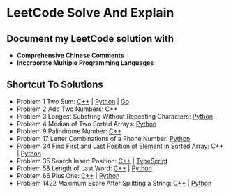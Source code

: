 # LeetCode Solve And Explain

## Document my LeetCode solution with 
- **Comprehensive Chinese Comments**
- **Incorporate Multiple Programming Languages**

## Shortcut To Solutions

- Problem 1 Two Sum: [C++](https://github.com/yuhexiong/leetCode-solve-and-explain/blob/main/problemSet/0001_TwoSum.cpp) | [Python](https://github.com/yuhexiong/leetCode-solve-and-explain/blob/main/problemSet/0001_TwoSum.py) | [Go](https://github.com/yuhexiong/leetCode-solve-and-explain/blob/main/go/0001_TwoSum.go)
- Problem 2 Add Two Numbers: [C++](https://github.com/yuhexiong/leetCode-solve-and-explain/blob/main/problemSet/0002_AddTwoNumbers.cpp)
- Problem 3 Longest Substring Without Repeating Characters: [Python](https://github.com/yuhexiong/leetCode-solve-and-explain/blob/main/problemSet/0003_LongestSubstringWithoutRepeatingCharacters.py)
- Problem 4 Median of Two Sorted Arrays: [Python](https://github.com/yuhexiong/leetCode-solve-and-explain/blob/main/problemSet/0004_MedianofTwoSortedArrays.py)
- Problem 9 Palindrome Number: [C++](https://github.com/yuhexiong/leetCode-solve-and-explain/blob/main/problemSet/0009_PalindromeNumber.cpp)
- Problem 17 Letter Combinations of a Phone Number: [Python](https://github.com/yuhexiong/leetCode-solve-and-explain/blob/main/problemSet/0017_LetterCombinationsOfAPhoneNumber.py)
- Problem 34 Find First and Last Position of Element in Sorted Array: [C++](https://github.com/yuhexiong/leetCode-solve-and-explain/blob/main/problemSet/0034_FindFirstAndLastPositionOfElementInSortedArray.cpp) | [Python](https://github.com/yuhexiong/leetCode-solve-and-explain/blob/main/problemSet/0034_FindFirstAndLastPositionOfElementInSortedArray.py)
- Problem 35 Search Insert Position: [C++](https://github.com/yuhexiong/leetCode-solve-and-explain/blob/main/problemSet/0035_SearchInsertPosition.cpp) | [TypeScript](https://github.com/yuhexiong/leetCode-solve-and-explain/blob/main/problemSet/0035_SearchInsertPosition.ts)
- Problem 58 Length of Last Word: [C++](https://github.com/yuhexiong/leetCode-solve-and-explain/blob/main/problemSet/0058_LengthOfLastWord.cpp) | [Python](https://github.com/yuhexiong/leetCode-solve-and-explain/blob/main/problemSet/0058_LengthOfLastWord.py)
- Problem 66 Plus One: [C++](https://github.com/yuhexiong/leetCode-solve-and-explain/blob/main/problemSet/0066_PlusOne.cpp) | [Python](https://github.com/yuhexiong/leetCode-solve-and-explain/blob/main/problemSet/0066_PlusOne.py)
- Problem 1422 Maximum Score After Splitting a String: [C++](https://github.com/yuhexiong/leetCode-solve-and-explain/blob/main/problemSet/1422_MaximumScoreAfterSplittingAString.cpp) | [Python](https://github.com/yuhexiong/leetCode-solve-and-explain/blob/main/problemSet/1422_MaximumScoreAfterSplittingAString.py)

